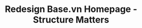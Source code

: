 ---
layout: default
published: Jan 30, 2024
title: Redesign Base.vn Homepage - Structure Matters
tags: Redesign SAAS B2B
cover: asset\img\thumbnail-project-placeholder.png
---